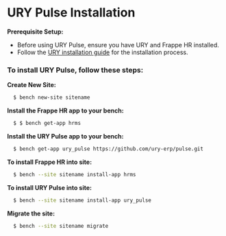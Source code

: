 # URY Pulse Installation

**Prerequisite Setup:**
- Before using URY Pulse, ensure you have URY and Frappe HR installed.
- Follow the [URY installation guide](https://github.com/ury-erp/ury/blob/main/INSTALLATION.md) for the installation process.

### To install URY Pulse, follow these steps:

**Create New Site:**

```sh
  $ bench new-site sitename
```
**Install the Frappe HR app to your bench:**

```sh
  $ $ bench get-app hrms
```

**Install the URY Pulse app to your bench:**

```sh
  $ bench get-app ury_pulse https://github.com/ury-erp/pulse.git
```

**To install Frappe HR into site:**

```sh
  $ bench --site sitename install-app hrms
```

**To install URY Pulse into site:**

```sh
  $ bench --site sitename install-app ury_pulse
```

**Migrate the site:**

```sh
  $ bench --site sitename migrate
```